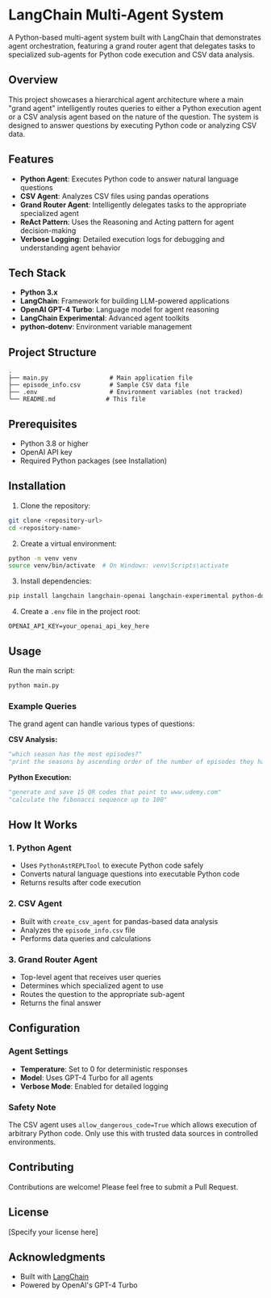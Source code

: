 # LangChain Multi-Agent System

A Python-based multi-agent system built with LangChain that demonstrates agent orchestration, featuring a grand router agent that delegates tasks to specialized sub-agents for Python code execution and CSV data analysis.

## Overview

This project showcases a hierarchical agent architecture where a main "grand agent" intelligently routes queries to either a Python execution agent or a CSV analysis agent based on the nature of the question. The system is designed to answer questions by executing Python code or analyzing CSV data.

## Features

- **Python Agent**: Executes Python code to answer natural language questions
- **CSV Agent**: Analyzes CSV files using pandas operations
- **Grand Router Agent**: Intelligently delegates tasks to the appropriate specialized agent
- **ReAct Pattern**: Uses the Reasoning and Acting pattern for agent decision-making
- **Verbose Logging**: Detailed execution logs for debugging and understanding agent behavior

## Tech Stack

- **Python 3.x**
- **LangChain**: Framework for building LLM-powered applications
- **OpenAI GPT-4 Turbo**: Language model for agent reasoning
- **LangChain Experimental**: Advanced agent toolkits
- **python-dotenv**: Environment variable management

## Project Structure

```
.
├── main.py                 # Main application file
├── episode_info.csv        # Sample CSV data file
├── .env                    # Environment variables (not tracked)
└── README.md              # This file
```

## Prerequisites

- Python 3.8 or higher
- OpenAI API key
- Required Python packages (see Installation)

## Installation

1. Clone the repository:
```bash
git clone <repository-url>
cd <repository-name>
```

2. Create a virtual environment:
```bash
python -m venv venv
source venv/bin/activate  # On Windows: venv\Scripts\activate
```

3. Install dependencies:
```bash
pip install langchain langchain-openai langchain-experimental python-dotenv
```

4. Create a `.env` file in the project root:
```
OPENAI_API_KEY=your_openai_api_key_here
```

## Usage

Run the main script:
```bash
python main.py
```

### Example Queries

The grand agent can handle various types of questions:

**CSV Analysis:**
```python
"which season has the most episodes?"
"print the seasons by ascending order of the number of episodes they have"
```

**Python Execution:**
```python
"generate and save 15 QR codes that point to www.udemy.com"
"calculate the fibonacci sequence up to 100"
```

## How It Works

### 1. Python Agent
- Uses `PythonAstREPLTool` to execute Python code safely
- Converts natural language questions into executable Python code
- Returns results after code execution

### 2. CSV Agent
- Built with `create_csv_agent` for pandas-based data analysis
- Analyzes the `episode_info.csv` file
- Performs data queries and calculations

### 3. Grand Router Agent
- Top-level agent that receives user queries
- Determines which specialized agent to use
- Routes the question to the appropriate sub-agent
- Returns the final answer

## Configuration

### Agent Settings

- **Temperature**: Set to 0 for deterministic responses
- **Model**: Uses GPT-4 Turbo for all agents
- **Verbose Mode**: Enabled for detailed logging

### Safety Note

The CSV agent uses `allow_dangerous_code=True` which allows execution of arbitrary Python code. Only use this with trusted data sources in controlled environments.

## Contributing

Contributions are welcome! Please feel free to submit a Pull Request.

## License

[Specify your license here]

## Acknowledgments

- Built with [LangChain](https://github.com/langchain-ai/langchain)
- Powered by OpenAI's GPT-4 Turbo
